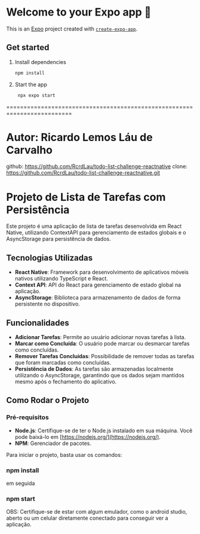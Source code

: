 # Welcome to your Expo app 👋

This is an [Expo](https://expo.dev) project created with [`create-expo-app`](https://www.npmjs.com/package/create-expo-app).

## Get started

1. Install dependencies

   ```bash
   npm install
   ```

2. Start the app

   ```bash
    npx expo start
   ```
=========================================================================
# Autor: Ricardo Lemos Láu de Carvalho
github: https://github.com/RcrdLau/todo-list-challenge-reactnative
clone: https://github.com/RcrdLau/todo-list-challenge-reactnative.git

# Projeto de Lista de Tarefas com Persistência

Este projeto é uma aplicação de lista de tarefas desenvolvida em React Native, utilizando ContextAPI para gerenciamento de estados globais e o AsyncStorage para persistência de dados.

## Tecnologias Utilizadas

- **React Native**: Framework para desenvolvimento de aplicativos móveis nativos utilizando TypeScript e React.
- **Context API**: API do React para gerenciamento de estado global na aplicação.
- **AsyncStorage**: Biblioteca para armazenamento de dados de forma persistente no dispositivo.

## Funcionalidades

- **Adicionar Tarefas**: Permite ao usuário adicionar novas tarefas à lista.
- **Marcar como Concluída**: O usuário pode marcar ou desmarcar tarefas como concluídas.
- **Remover Tarefas Concluídas**: Possibilidade de remover todas as tarefas que foram marcadas como concluídas.
- **Persistência de Dados**: As tarefas são armazenadas localmente utilizando o AsyncStorage, garantindo que os dados sejam mantidos mesmo após o fechamento do aplicativo.

## Como Rodar o Projeto

### Pré-requisitos

- **Node.js**: Certifique-se de ter o Node.js instalado em sua máquina. Você pode baixá-lo em [https://nodejs.org/](https://nodejs.org/).
- **NPM**: Gerenciador de pacotes. 

Para iniciar o projeto, basta usar os comandos:

### npm install ###

em seguida

### npm start ###

OBS: Certifique-se de estar com algum emulador, como o android studio, aberto ou um celular diretamente conectado para conseguir ver a aplicação.